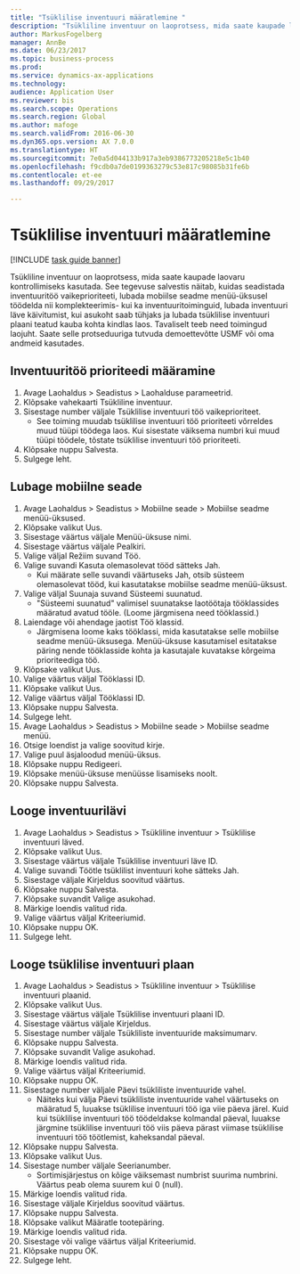 ```yaml
--- 
title: "Tsüklilise inventuuri määratlemine "
description: "Tsükliline inventuur on laoprotsess, mida saate kaupade laovaru kontrollimiseks kasutada."
author: MarkusFogelberg
manager: AnnBe
ms.date: 06/23/2017
ms.topic: business-process
ms.prod: 
ms.service: dynamics-ax-applications
ms.technology: 
audience: Application User
ms.reviewer: bis
ms.search.scope: Operations
ms.search.region: Global
ms.author: mafoge
ms.search.validFrom: 2016-06-30
ms.dyn365.ops.version: AX 7.0.0
ms.translationtype: HT
ms.sourcegitcommit: 7e0a5d044133b917a3eb9386773205218e5c1b40
ms.openlocfilehash: f9cdb0a7de0199363279c53e817c98085b31fe6b
ms.contentlocale: et-ee
ms.lasthandoff: 09/29/2017

---
```

# <a name="define-cycle-counting"></a>Tsüklilise inventuuri määratlemine  

[!INCLUDE [task guide banner](../../includes/task-guide-banner.md)]

Tsükliline inventuur on laoprotsess, mida saate kaupade laovaru kontrollimiseks kasutada. See tegevuse salvestis näitab, kuidas seadistada inventuuritöö vaikeprioriteeti, lubada mobiilse seadme menüü-üksusel töödelda nii komplekteerimis- kui ka inventuuritoiminguid, lubada inventuuri läve käivitumist, kui asukoht saab tühjaks ja lubada tsüklilise inventuuri plaani teatud kauba kohta kindlas laos. Tavaliselt teeb need toimingud laojuht. Saate selle protseduuriga tutvuda demoettevõtte USMF või oma andmeid kasutades.


## <a name="set-the-priority-of-counting-work"></a>Inventuuritöö prioriteedi määramine
1. Avage Laohaldus > Seadistus > Laohalduse parameetrid.
2. Klõpsake vahekaarti Tsükliline inventuur.
3. Sisestage number väljale Tsüklilise inventuuri töö vaikeprioriteet.
    * See toiming muudab tsüklilise inventuuri töö prioriteeti võrreldes muud tüüpi töödega laos. Kui sisestate väiksema numbri kui muud tüüpi töödele, tõstate tsüklilise inventuuri töö prioriteeti.  
4. Klõpsake nuppu Salvesta.
5. Sulgege leht.

## <a name="enable-the-mobile-device"></a>Lubage mobiilne seade
1. Avage Laohaldus > Seadistus > Mobiilne seade > Mobiilse seadme menüü-üksused.
2. Klõpsake valikut Uus.
3. Sisestage väärtus väljale Menüü-üksuse nimi.
4. Sisestage väärtus väljale Pealkiri.
5. Valige väljal Režiim suvand Töö.
6. Valige suvandi Kasuta olemasolevat tööd sätteks Jah.
    * Kui määrate selle suvandi väärtuseks Jah, otsib süsteem olemasolevat tööd, kui kasutatakse mobiilse seadme menüü-üksust.  
7. Valige väljal Suunaja suvand Süsteemi suunatud.
    * "Süsteemi suunatud" valimisel suunatakse laotöötaja tööklassides määratud avatud tööle. (Loome järgmisena need tööklassid.)  
8. Laiendage või ahendage jaotist Töö klassid.
    * Järgmisena loome kaks tööklassi, mida kasutatakse selle mobiilse seadme menüü-üksusega. Menüü-üksuse kasutamisel esitatakse päring nende tööklasside kohta ja kasutajale kuvatakse kõrgeima prioriteediga töö.  
9. Klõpsake valikut Uus.
10. Valige väärtus väljal Tööklassi ID.
11. Klõpsake valikut Uus.
12. Valige väärtus väljal Tööklassi ID.
13. Klõpsake nuppu Salvesta.
14. Sulgege leht.
15. Avage Laohaldus > Seadistus > Mobiilne seade > Mobiilse seadme menüü.
16. Otsige loendist ja valige soovitud kirje.
17. Valige puul äsjaloodud menüü-üksus.
18. Klõpsake nuppu Redigeeri.
19. Klõpsake menüü-üksuse menüüsse lisamiseks noolt.
20. Klõpsake nuppu Salvesta.

## <a name="create-a-counting-threshold"></a>Looge inventuurilävi
1. Avage Laohaldus > Seadistus > Tsükliline inventuur > Tsüklilise inventuuri läved.
2. Klõpsake valikut Uus.
3. Sisestage väärtus väljale Tsüklilise inventuuri läve ID.
4. Valige suvandi Töötle tsüklilist inventuuri kohe sätteks Jah.
5. Sisestage väljale Kirjeldus soovitud väärtus.
6. Klõpsake nuppu Salvesta.
7. Klõpsake suvandit Valige asukohad.
8. Märkige loendis valitud rida.
9. Valige väärtus väljal Kriteeriumid.
10. Klõpsake nuppu OK.
11. Sulgege leht.

## <a name="create-a-cycle-count-plan"></a>Looge tsüklilise inventuuri plaan
1. Avage Laohaldus > Seadistus > Tsükliline inventuur > Tsüklilise inventuuri plaanid.
2. Klõpsake valikut Uus.
3. Sisestage väärtus väljale Tsüklilise inventuuri plaani ID.
4. Sisestage väärtus väljale Kirjeldus.
5. Sisestage number väljale Tsükliliste inventuuride maksimumarv.
6. Klõpsake nuppu Salvesta.
7. Klõpsake suvandit Valige asukohad.
8. Märkige loendis valitud rida.
9. Valige väärtus väljal Kriteeriumid.
10. Klõpsake nuppu OK.
11. Sisestage number väljale Päevi tsükliliste inventuuride vahel.
    * Näiteks kui välja Päevi tsükliliste inventuuride vahel väärtuseks on määratud 5, luuakse tsüklilise inventuuri töö iga viie päeva järel. Kuid kui tsüklilise inventuuri töö töödeldakse kolmandal päeval, luuakse järgmine tsüklilise inventuuri töö viis päeva pärast viimase tsüklilise inventuuri töö töötlemist, kaheksandal päeval.  
12. Klõpsake nuppu Salvesta.
13. Klõpsake valikut Uus.
14. Sisestage number väljale Seerianumber.
    * Sortimisjärjestus on kõige väiksemast numbrist suurima numbrini. Väärtus peab olema suurem kui 0 (null).  
15. Märkige loendis valitud rida.
16. Sisestage väljale Kirjeldus soovitud väärtus.
17. Klõpsake nuppu Salvesta.
18. Klõpsake valikut Määratle tootepäring.
19. Märkige loendis valitud rida.
20. Sisestage või valige väärtus väljal Kriteeriumid.
21. Klõpsake nuppu OK.
22. Sulgege leht.


